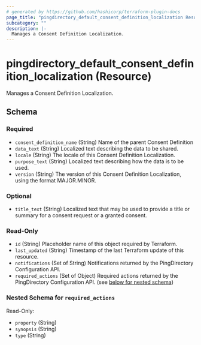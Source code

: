 ```yaml
---
# generated by https://github.com/hashicorp/terraform-plugin-docs
page_title: "pingdirectory_default_consent_definition_localization Resource - terraform-provider-pingdirectory"
subcategory: ""
description: |-
  Manages a Consent Definition Localization.
---
```


# pingdirectory_default_consent_definition_localization (Resource)

Manages a Consent Definition Localization.



<!-- schema generated by tfplugindocs -->
## Schema

### Required

- `consent_definition_name` (String) Name of the parent Consent Definition
- `data_text` (String) Localized text describing the data to be shared.
- `locale` (String) The locale of this Consent Definition Localization.
- `purpose_text` (String) Localized text describing how the data is to be used.
- `version` (String) The version of this Consent Definition Localization, using the format MAJOR.MINOR.

### Optional

- `title_text` (String) Localized text that may be used to provide a title or summary for a consent request or a granted consent.

### Read-Only

- `id` (String) Placeholder name of this object required by Terraform.
- `last_updated` (String) Timestamp of the last Terraform update of this resource.
- `notifications` (Set of String) Notifications returned by the PingDirectory Configuration API.
- `required_actions` (Set of Object) Required actions returned by the PingDirectory Configuration API. (see [below for nested schema](#nestedatt--required_actions))

<a id="nestedatt--required_actions"></a>
### Nested Schema for `required_actions`

Read-Only:

- `property` (String)
- `synopsis` (String)
- `type` (String)


